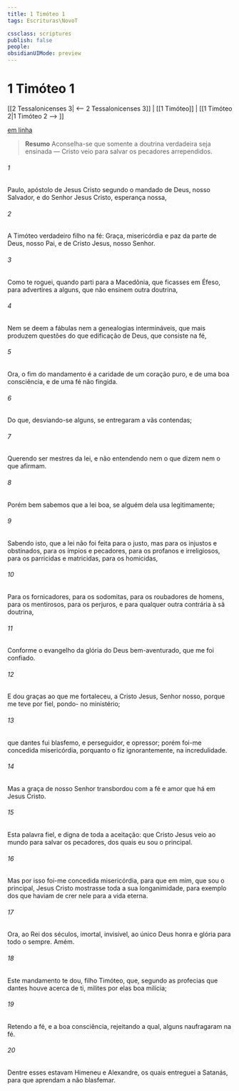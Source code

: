 ```yaml
---
title: 1 Timóteo 1
tags: Escrituras\NovoT

cssclass: scriptures
publish: false
people:
obsidianUIMode: preview
---
```


# 1 Timóteo 1
[[2 Tessalonicenses 3| <-- 2 Tessalonicenses 3]] | [[1 Timóteo]] | [[1 Timóteo 2|1 Timóteo 2 --> ]]

[em linha](https://churchofjesuschrist.org/study/scriptures/nt/1-tim/1?lang=por)

> __Resumo__
Aconselha-se que somente a doutrina verdadeira seja ensinada — Cristo veio para salvar os pecadores arrependidos.

###### 1 
Paulo, apóstolo de Jesus Cristo segundo o mandado de Deus, nosso Salvador, e do Senhor Jesus Cristo, esperança nossa,

###### 2 
A Timóteo  verdadeiro filho na fé: Graça, misericórdia e paz da parte de Deus, nosso Pai, e de Cristo Jesus, nosso Senhor.

###### 3 
Como te roguei, quando parti para a Macedônia, que ficasses em Éfeso, para advertires a alguns, que não ensinem outra doutrina,

###### 4 
Nem se deem a fábulas nem a genealogias intermináveis, que mais produzem questões do que edificação de Deus, que consiste na fé, 

###### 5 
Ora, o fim do mandamento é a caridade de um coração puro, e de uma boa consciência, e de uma fé não fingida.

###### 6 
Do que, desviando-se alguns, se entregaram a vãs contendas;

###### 7 
Querendo ser mestres da lei, e não entendendo nem o que dizem nem o que afirmam.

###### 8 
Porém bem sabemos que a lei  boa, se alguém dela usa legitimamente;

###### 9 
Sabendo isto, que a lei não foi feita para o justo, mas para os injustos e obstinados, para os ímpios e pecadores, para os profanos e irreligiosos, para os parricidas e matricidas, para os homicidas,

###### 10 
Para os fornicadores, para os sodomitas, para os roubadores de homens, para os mentirosos, para os perjuros, e para qualquer outra  contrária à sã doutrina,

###### 11 
Conforme o evangelho da glória do Deus bem-aventurado, que me foi confiado.

###### 12 
E dou graças ao que me fortaleceu, a Cristo Jesus, Senhor nosso, porque me teve por fiel, pondo- no ministério;

###### 13 
 que dantes fui blasfemo, e perseguidor, e opressor; porém foi-me concedida misericórdia, porquanto o fiz ignorantemente, na incredulidade.

###### 14 
Mas a graça de nosso Senhor transbordou com a fé e amor que há em Jesus Cristo.

###### 15 
Esta  palavra fiel, e digna de toda a aceitação: que Cristo Jesus veio ao mundo para salvar os pecadores, dos quais eu sou o principal.

###### 16 
Mas por isso foi-me concedida misericórdia, para que em mim, que sou o principal, Jesus Cristo mostrasse toda a sua longanimidade, para exemplo dos que haviam de crer nele para a vida eterna.

###### 17 
Ora, ao Rei dos séculos, imortal, invisível, ao único Deus  honra e glória para todo o sempre. Amém.

###### 18 
Este mandamento te dou,  filho Timóteo, que, segundo as profecias que dantes houve acerca de ti, milites por elas boa milícia;

###### 19 
Retendo a fé, e a boa consciência, rejeitando a qual, alguns naufragaram na fé.

###### 20 
Dentre esses estavam Himeneu e Alexandre, os quais entreguei a Satanás, para que aprendam a não blasfemar.

